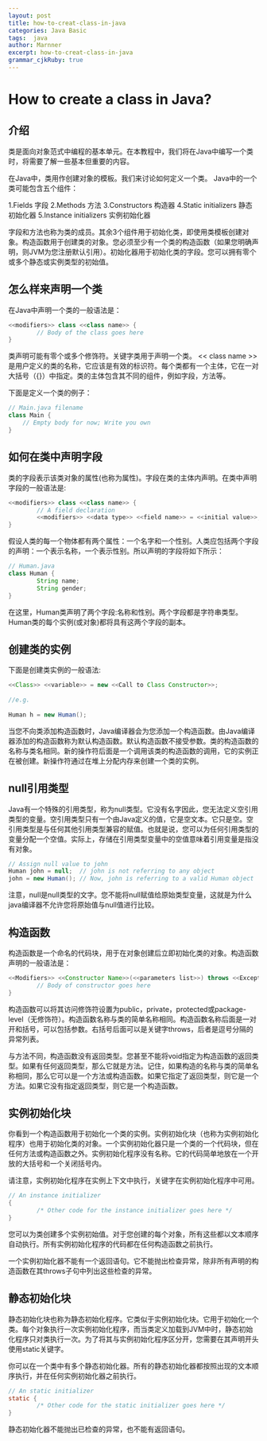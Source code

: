 ```yaml
---
layout: post
title: how-to-creat-class-in-java
categories: Java Basic
tags:  java 
author: Marnner
excerpt: how-to-creat-class-in-java
grammar_cjkRuby: true
---
```



# How to create a class in Java?


## 介绍

类是面向对象范式中编程的基本单元。在本教程中，我们将在Java中编写一个类时，将需要了解一些基本但重要的内容。

在Java中，类用作创建对象的模板。我们来讨论如何定义一个类。 Java中的一个类可能包含五个组件：

1.Fields 字段
2.Methods 方法
3.Constructors 构造器
4.Static initializers 静态初始化器
5.Instance initializers 实例初始化器

字段和方法也称为类的成员。其余3个组件用于初始化类，即使用类模板创建对象。构造函数用于创建类的对象。您必须至少有一个类的构造函数（如果您明确声明，则JVM为您注册默认引用）。初始化器用于初始化类的字段。您可以拥有零个或多个静态或实例类型的初始值。

## 怎么样来声明一个类

在Java中声明一个类的一般语法是：

``` java
<<modifiers>> class <<class name>> {
        // Body of the class goes here
}
```

类声明可能有零个或多个修饰符。关键字类用于声明一个类。 << class name >>是用户定义的类的名称，它应该是有效的标识符。每个类都有一个主体，它在一对大括号（{}）中指定。类的主体包含其不同的组件，例如字段，方法等。


下面是定义一个类的例子：

``` java
// Main.java filename
class Main {
    // Empty body for now; Write you own
}
```


## 如何在类中声明字段

类的字段表示该类对象的属性(也称为属性)。字段在类的主体内声明。在类中声明字段的一般语法是:


``` java
<<modifiers>> class <<class name>> {
        // A field declaration
        <<modifiers>> <<data type>> <<field name>> = <<initial value>>;
}
```
假设人类的每一个物体都有两个属性：一个名字和一个性别。人类应包括两个字段的声明：一个表示名称，一个表示性别。所以声明的字段将如下所示：


``` java
// Human.java
class Human {
        String name;
        String gender;
}
```
在这里，Human类声明了两个字段:名称和性别。两个字段都是字符串类型。Human类的每个实例(或对象)都将具有这两个字段的副本。

## 创建类的实例

下面是创建类实例的一般语法:

``` java
<<Class>> <<variable>> = new <<Call to Class Constructor>>;
 
//e.g.
 
Human h = new Human();
```
当您不向类添加构造函数时，Java编译器会为您添加一个构造函数。由Java编译器添加的构造函数称为默认构造函数。默认构造函数不接受参数。类的构造函数的名称与类名相同。新的操作符后面是一个调用该类的构造函数的调用，它的实例正在被创建。新操作符通过在堆上分配内存来创建一个类的实例。

## null引用类型

Java有一个特殊的引用类型，称为null类型。它没有名字因此，您无法定义空引用类型的变量。空引用类型只有一个由Java定义的值，它是空文本。它只是空。空引用类型是与任何其他引用类型兼容的赋值。也就是说，您可以为任何引用类型的变量分配一个空值。实际上，存储在引用类型变量中的空值意味着引用变量是指没有对象。


``` java
// Assign null value to john
Human john = null;  // john is not referring to any object
john = new Human(); // Now, john is referring to a valid Human object
```
注意，null是null类型的文字。您不能将null赋值给原始类型变量，这就是为什么java编译器不允许您将原始值与null值进行比较。

## 构造函数

构造函数是一个命名的代码块，用于在对象创建后立即初始化类的对象。构造函数声明的一般语法是：


``` java
<<Modifiers>> <<Constructor Name>>(<<parameters list>>) throws <<Exceptions list>> {
        // Body of constructor goes here
}
```


构造函数可以将其访问修饰符设置为public，private，protected或package-level（无修饰符）。构造函数名称与类的简单名称相同。构造函数名称后面是一对开和括号，可以包括参数。右括号后面可以是关键字throws，后者是逗号分隔的异常列表。

与方法不同，构造函数没有返回类型。您甚至不能将void指定为构造函数的返回类型。如果有任何返回类型，那么它就是方法。记住，如果构造的名称与类的简单名称相同，那么它可以是一个方法或构造函数。如果它指定了返回类型，则它是一个方法。如果它没有指定返回类型，则它是一个构造函数。

## 实例初始化块

你看到一个构造函数用于初始化一个类的实例。实例初始化块（也称为实例初始化程序）也用于初始化类的对象。一个实例初始化器只是一个类的一个代码块，但在任何方法或构造函数之外。实例初始化程序没有名称。它的代码简单地放在一个开放的大括号和一个关闭括号内。

请注意，实例初始化程序在实例上下文中执行，关键字在实例初始化程序中可用。

``` java
// An instance initializer
{
        /* Other code for the instance initializer goes here */
}
```


您可以为类创建多个实例初始值。对于您创建的每个对象，所有这些都以文本顺序自动执行。所有实例初始化程序的代码都在任何构造函数之前执行。

一个实例初始化器不能有一个返回语句。它不能抛出检查异常，除非所有声明的构造函数在其throws子句中列出这些检查的异常。

## 静态初始化块

静态初始化块也称为静态初始化程序。它类似于实例初始化块。它用于初始化一个类。每个对象执行一次实例初始化程序，而当类定义加载到JVM中时，静态初始化程序只对类执行一次。为了将其与实例初始化程序区分开，您需要在其声明开头使用static关键字。


你可以在一个类中有多个静态初始化器。所有的静态初始化器都按照出现的文本顺序执行，并在任何实例初始化器之前执行。

``` java
// An static initializer
static {
        /* Other code for the static initializer goes here */
}
```

静态初始化器不能抛出已检查的异常，也不能有返回语句。


